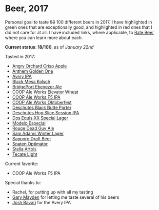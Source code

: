 # Beer, 2017

Personal goal to taste ~~50~~ 100 different beers in 2017. I have highlighted in <span class="green">green</span> ones that are exceptionally good, and highlighted in <span class="red">red</span> ones that I did not care for at all.
I have included links, where applicable, to [Rate Beer](https://www.ratebeer.com/) where you can learn more about each.

<strong>Current status: 18/100</strong>, as of <i>January 22nd</i>

Tasted in 2017:

* <span class="red">[Angry Orchard Crisp Apple](https://www.ratebeer.com/beer/angry-orchard-crisp-apple/155194/)</span>
* [Anthem Golden One](https://www.ratebeer.com/beer/anthem-golden-one/174969/)
* [Avery IPA](https://www.ratebeer.com/beer/avery-ipa/67/)
* [Black Mesa Kolsch](https://www.ratebeer.com/beer/black-mesa-kolsch/364874/)
* [BridgePort Ebenezer Ale](https://www.ratebeer.com/beer/bridgeport-ebenezer-ale/10485/)
* [COOP Ale Works Elevator Wheat](https://www.ratebeer.com/beer/coop-ale-works-elevator-wheat/315695/)
* <span class="green">[COOP Ale Works F5 IPA](https://www.ratebeer.com/beer/coop-ale-works-f5-ipa/120665/)</span>
* [COOP Ale Works Oktoberfest](https://www.ratebeer.com/beer/coop-ale-works-oktoberfest/108542/)
* <span class="green">[Deschutes Black Butte Porter](https://www.ratebeer.com/beer/deschutes-black-butte-porter/2125/)</span>
* [Deschutes Hop Slice Session IPA](https://www.beeradvocate.com/beer/profile/63/212089/)
* [Dos Equis XX Special Lager](https://www.ratebeer.com/beer/dos-equis-xx-special-lager/225/)
* [Modelo Especial](https://www.ratebeer.com/beer/modelo-especial/744/)
* <span class="green">[Rouge Dead Guy Ale](https://www.ratebeer.com/beer/rogue-dead-guy-ale/589/)</span>
* [Sam Adams Winter Lager](https://www.ratebeer.com/beer/samuel-adams-winter-lager/168/)
* [Sapporo Draft Beer](https://www.ratebeer.com/beer/sapporo-draft-beer--premium-beer/729/)
* [Spaten Optimator](https://www.ratebeer.com/beer/spaten-optimator/2094/)
* [Stella Artois](https://www.ratebeer.com/beer/stella-artois/1478/) 
* <span class="red">[Tecate Light](https://www.ratebeer.com/beer/tecate-light/227/)</span>


Current favorite:

* COOP Ale Works F5 IPA


Special thanks to:

* Rachel, for putting up with all my tasting
* [Gary Mayden](https://twitter.com/@gmayden) for letting me taste several of his beers
* [Josh Bavari](https://twitter.com/@jbavari) for the Avery IPA